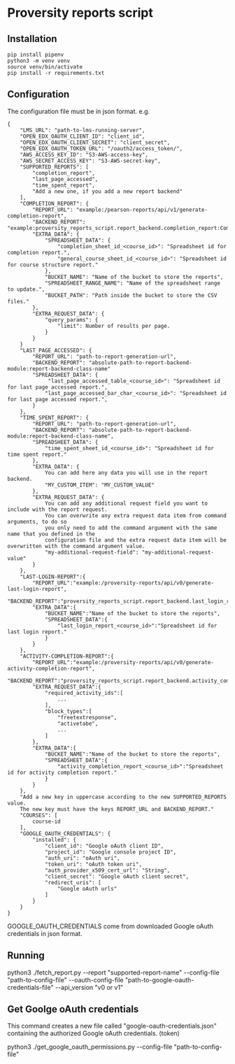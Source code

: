 # Proversity reports script

## Installation

    pip install pipenv
    python3 -m venv venv
    source venv/bin/activate
    pip install -r requirements.txt

## Configuration

The configuration file must be in json format. e.g.

    {
        "LMS_URL": "path-to-lms-running-server",
        "OPEN_EDX_OAUTH_CLIENT_ID": "client_id",
        "OPEN_EDX_OAUTH_CLIENT_SECRET": "client_secret",
        "OPEN_EDX_OAUTH_TOKEN_URL": "/oauth2/access_token/",
        "AWS_ACCESS_KEY_ID": "S3-AWS-access-key",
        "AWS_SECRET_ACCESS_KEY": "S3-AWS-secret-key",
        "SUPPORTED_REPORTS": [
            "completion_report",
            "last_page_accessed",
            "time_spent_report",
            "Add a new one, if you add a new report backend"
        ],
        "COMPLETION_REPORT": {
            "REPORT_URL": "example:/pearson-reports/api/v1/generate-completion-report",
            "BACKEND_REPORT": "example:proversity_reports_script.report_backend.completion_report:CompletionReportBackend",
            "EXTRA_DATA": {
                "SPREADSHEET_DATA": {
                    "completion_sheet_id_<course_id>": "Spreadsheet id for completion report.",
                    "general_course_sheet_id_<course_id>": "Spreadsheet id for course structure report."
                },
                "BUCKET_NAME": "Name of the bucket to store the reports",
                "SPREADSHEET_RANGE_NAME": "Name of the spreadsheet range to update.",
                "BUCKET_PATH": "Path inside the bucket to store the CSV files."
            },
            "EXTRA_REQUEST_DATA": {
                "query_params": {
                    "limit": Number of results per page.
                }
            }
        }
        "LAST_PAGE_ACCESSED": {
            "REPORT_URL": "path-to-report-generation-url",
            "BACKEND_REPORT": "absolute-path-to-report-backend-module:report-backend-class-name"
            "SPREADSHEET_DATA": {
                 "last_page_accessed_table_<course_id>": "Spreadsheet id for last page accessed report.",
                "last_page_accessed_bar_char_<course_id>": "Spreadsheet id for last page accessed report.",
            }
        },
        "TIME_SPENT_REPORT": {
            "REPORT_URL": "path-to-report-generation-url",
            "BACKEND_REPORT": "absolute-path-to-report-backend-module:report-backend-class-name",
            "SPREADSHEET_DATA": {
                "time_spent_sheet_id_<course_id>": "Spreadsheet id for time spent report."
            },
            "EXTRA_DATA": {
                You can add here any data you will use in the report backend.
                "MY_CUSTOM_ITEM": "MY_CUSTOM_VALUE"
            },
            "EXTRA_REQUEST_DATA": {
                You can add any additional request field you want to include with the report request.
                You can overwrite any extra request data item from command arguments, to do so
                you only need to add the command argument with the same name that you defined in the
                configuration file and the extra request data item will be overwritten with the command argument value.
                "my-additional-request-field": "my-additional-request-value"
            }
        },
        "LAST-LOGIN-REPORT":{
            "REPORT_URL":"example:/proversity-reports/api/v0/generate-last-login-report",
            "BACKEND_REPORT":"proversity_reports_script.report_backend.last_login_report:LastLoginReportBackend",
            "EXTRA_DATA":{
                "BUCKET_NAME":"Name of the bucket to store the reports",
                "SPREADSHEET_DATA":{
                    "last_login_report_<course_id>":"Spreadsheet id for last login report."
                }
            } 
        },
        "ACTIVITY-COMPLETION-REPORT":{
            "REPORT_URL":"example:/proversity-reports/api/v0/generate-activity-completion-report",
            "BACKEND_REPORT":"proversity_reports_script.report_backend.activity_completion_report:ActivityCompletionReportBackend",
            "EXTRA_REQUEST_DATA":{
                "required_activity_ids":[
                    ...
                ],
                "block_types":[
                    "freetextresponse",
                    "activetabe",
                    ...
                ]
            },
            "EXTRA_DATA":{
                "BUCKET_NAME":"Name of the bucket to store the reports",
                "SPREADSHEET_DATA":{
                    "activity_completion_report_<course_id>":"Spreadsheet id for activity completion report."
                }
            }
        },
        "Add a new key in uppercase according to the new SUPPORTED_REPORTS value.
        The new key must have the keys REPORT_URL and BACKEND_REPORT."
        "COURSES": [
            course-id
        ],
        "GOOGLE_OAUTH_CREDENTIALS": {
            "installed": {
                "client_id": "Google oAuth client ID",
                "project_id": "Google console project ID",
                "auth_uri": "oAuth uri",
                "token_uri": "oAuth token uri",
                "auth_provider_x509_cert_url": "String",
                "client_secret": "Google oAuth client secret",
                "redirect_uris": [
                    "Google oAuth urls"
                ]
            }
        }
    }

GOOGLE_OAUTH_CREDENTIALS come from downloaded Google oAuth credentials in json format.

## Running

python3 ./fetch_report.py --report "supported-report-name" --config-file "path-to-config-file" --oauth-config-file "path-to-google-oauth-credentials-file" --api_version "v0 or v1"

## Get Goolge oAuth credentials

This command creates a new file called "google-oauth-credentials.json" containing the
authorized Google oAuth credentials. (token)

python3 ./get_google_oauth_permissions.py --config-file "path-to-config-file"
